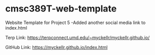 # cmsc389T-web-template

Website Template for Project 5
-Added another social media link to index.html

Terp Link: https://terpconnect.umd.edu/~myckellr/myckellr.github.io/

GitHub Link: https://myckellr.github.io/index.html
